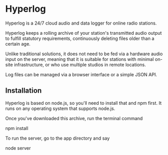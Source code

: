 Hyperlog
========

Hyperlog is a 24/7 cloud audio and data logger for online radio stations.

Hyperlog keeps a rolling archive of your station's transmitted audio output to fulfill statutory requirements, continuously deleting files older than a certain age.

Unlike traditional solutions, it does not need to be fed via a hardware audio input on the server, meaning that it is suitable for stations with minimal on-site infrastructure, or who use multiple studios in remote locations.

Log files can be managed via a browser interface or a simple JSON API.

Installation
-----------

Hyperlog is based on node.js, so you'll need to install that and npm first. It runs on any operating system that supports node.js.

Once you've downloaded this archive, run the terminal command

  npm install

To run the server, go to the app directory and say

  node server
